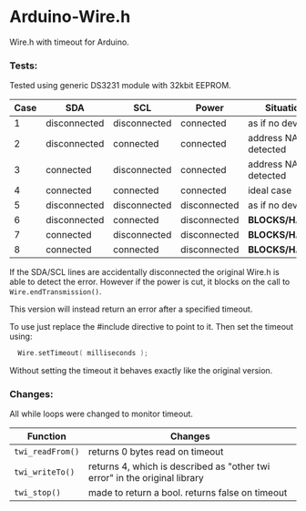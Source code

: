 # Arduino-Wire.h
Wire.h with timeout for Arduino.


### Tests:
Tested using generic DS3231 module with 32kbit EEPROM.

| Case | SDA | SCL | Power | Situation |
|---|---|---|---|---|
| 1 | disconnected | disconnected | connected    | as if no device |
| 2 | disconnected | connected    | connected    | address NACK detected |
| 3 | connected    | disconnected | connected    | address NACK detected |
| 4 | connected    | connected    | connected    | ideal case |
| 5 | disconnected | disconnected | disconnected | as if no device |
| 6 | disconnected | connected    | disconnected | **BLOCKS/HANGS** |
| 7 | connected    | disconnected | disconnected | **BLOCKS/HANGS** |
| 8 | connected    | connected    | disconnected | **BLOCKS/HANGS** |

If the SDA/SCL lines are accidentally disconnected the original Wire.h is able to detect the error. However if the power is cut, it blocks on the call to `Wire.endTransmission()`.

This version will instead return an error after a specified timeout.

To use just replace the #include directive to point to it. Then set the timeout using:

```C
  Wire.setTimeout( milliseconds );
```
Without setting the timeout it behaves exactly like the original version.

### Changes:

All while loops were changed to monitor timeout.

| Function | Changes |
|---|---|
| `twi_readFrom()` | returns 0 bytes read on timeout
| `twi_writeTo()`  | returns 4, which is described as "other twi error" in the original library |
| `twi_stop()`     | made to return a bool. returns false on timeout |
